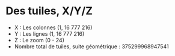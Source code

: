 # Des tuiles, X/Y/Z

- <div v-click> <Variant type="warning">X</Variant> : Les colonnes (1, 16 777 216) </div>
- <div v-click> <Variant type="warning">Y</Variant> : Les lignes (1, 16 777 216)</div>
- <div v-click> <Variant type="warning">Z</Variant> : Le zoom (0 - 24)</div>
- <div v-click> <Variant type="warning"></Variant>Nombre total de tuiles, suite géométrique : 375299968947541 </div>
